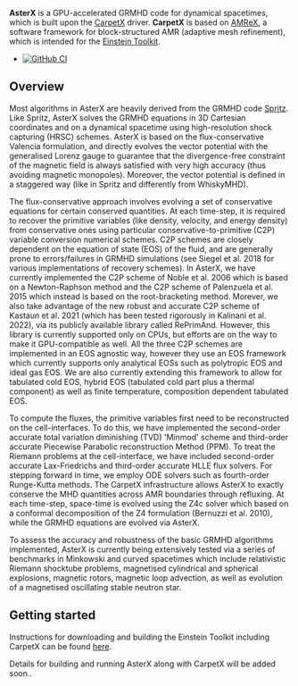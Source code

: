 **AsterX** is a GPU-accelerated GRMHD code for dynamical spacetimes, which is built upon the [CarpetX](https://github.com/eschnett/CarpetX) driver.
**CarpetX** is based on [AMReX](https://amrex-codes.github.io), a software framework for block-structured AMR (adaptive mesh refinement), which is intended for the [Einstein Toolkit](https://einsteintoolkit.org/).

* [![GitHub
  CI](https://github.com/jaykalinani/AsterX/workflows/ci/badge.svg)](https://github.com/jaykalinani/AsterX/actions)

## Overview

Most algorithms in AsterX are heavily derived from the GRMHD code [Spritz](https://zenodo.org/record/4350072). Like Spritz, AsterX solves the GRMHD equations in 3D Cartesian coordinates and on a dynamical spacetime using high-resolution shock capturing (HRSC) schemes. AsterX is based on the flux-conservative Valencia formulation, and directly evolves the vector potential with the generalised Lorenz gauge to guarantee that the divergence-free constraint of the magnetic field is always satisfied with very high accuracy (thus avoiding magnetic monopoles). Moreover, the vector potential is defined in a staggered way (like in Spritz and differently from WhiskyMHD).

The flux-conservative approach involves evolving a set of conservative equations for certain conserved quantities. At each time-step, it is required to recover the primitive variables (like density, velocity, and energy density) from conservative ones using particular conservative-to-primitive (C2P) variable conversion numerical schemes. C2P schemes are closely dependent on the equation of state (EOS) of the fluid, and are generally prone to errors/failures in GRMHD simulations (see Siegel et al. 2018 for various implementations of recovery schemes). In AsterX, we have currently implemented the C2P scheme of Noble et al. 2006 which is based on a Newton-Raphson method and the C2P scheme of Palenzuela et al. 2015 which instead is based on the root-bracketing method. Morever, we also take advantage of the new robust and accurate C2P scheme of Kastaun et al. 2021 (which has been tested rigorously in Kalinani et al. 2022), via its publicly available library called RePrimAnd. However, this library is currently supported only on CPUs, but efforts are on the way to make it GPU-compatible as well. All the three C2P schemes are implemented in an EOS agnostic way, however they use an EOS framework which currently supports only analytical EOSs such as polytropic EOS and ideal gas EOS. We are also currently extending this framework to allow for tabulated cold EOS, hybrid EOS (tabulated cold part plus a thermal component) as well as finite temperature, composition dependent tabulated EOS. 

To compute the fluxes, the primitive variables first need to be reconstructed on the cell-interfaces. To do this, we have implemented the second-order accurate total variation diminishing (TVD) 'Minmod' scheme and third-order accurate Piecewise Parabolic reconstruction Method (PPM). To treat the Riemann problems at the cell-interface, we have included second-order accurate Lax-Friedrichs and third-order accurate HLLE flux solvers. For stepping forward in time, we employ ODE solvers such as fourth-order Runge-Kutta methods. The CarpetX infrastructure allows AsterX to exactly conserve the MHD quantities across AMR boundaries through refluxing. At each time-step, space-time is evolved using the Z4c solver which based on a conformal decomposition of the Z4 formulation (Bernuzzi et al. 2010), while the GRMHD equations are evolved via AsterX.

To assess the accuracy and robustness of the basic GRMHD algorithms implemented, AsterX is currently being extensively tested via a series of benchmarks in Minkowski and curved spacetimes which include relativistic Riemann shocktube problems, magnetised cylindrical and spherical explosions, magnetic rotors, magnetic loop advection, as well as evolution of a magnetised oscillating stable neutron star.


## Getting started

Instructions for downloading and building the Einstein Toolkit including
CarpetX can be found [here]((https://github.com/eschnett/CarpetX)).

Details for building and running AsterX along with CarpetX will be added soon..


  
